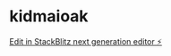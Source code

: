# kidmaioak

[Edit in StackBlitz next generation editor ⚡️](https://stackblitz.com/~/github.com/meganechan/kidmaioak)